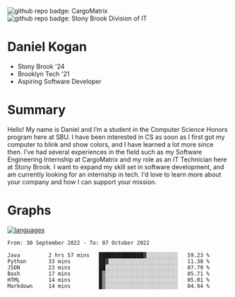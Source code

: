 ![github repo badge: CargoMatrix](https://img.shields.io/badge/CargoMatrix--181717?color=blue)
![github repo badge: Stony Brook Division of IT](https://img.shields.io/badge/Stony%20Brook%20Division%20of%20IT--181717?color=red)
# Daniel Kogan

- Stony Brook '24
- Brooklyn Tech '21
- Aspiring Software Developer

# Summary

Hello! My name is Daniel and I’m a student in the Computer Science Honors program here at SBU. I have been interested in CS as soon as I first got my computer to blink and show colors, and I have learned a lot more since then. I’ve had several experiences in the field such as my Software Engineering Internship at CargoMatrix and my role as an IT Technician here at Stony Brook. I want to expand my skill set in software development, and am currently looking for an internship in tech. I'd love to learn more about your company and how I can support your mission.

# Graphs

<div style="width: 100%">

[![languages](https://github-readme-stats.vercel.app/api/top-langs/?username=daminals&langs_count=8&hide=html&layout=compact)](https://github-readme-stats.vercel.app/api/top-langs/?username=daminals&langs_count=8&hide=html&layout=compact)
</div>

<!--START_SECTION:waka-->

```text
From: 30 September 2022 - To: 07 October 2022

Java         2 hrs 57 mins   ██████████████▓░░░░░░░░░░   59.23 %
Python       33 mins         ██▓░░░░░░░░░░░░░░░░░░░░░░   11.30 %
JSON         23 mins         ██░░░░░░░░░░░░░░░░░░░░░░░   07.79 %
Bash         17 mins         █▒░░░░░░░░░░░░░░░░░░░░░░░   05.71 %
HTML         14 mins         █▒░░░░░░░░░░░░░░░░░░░░░░░   05.01 %
Markdown     14 mins         █▒░░░░░░░░░░░░░░░░░░░░░░░   04.94 %
```

<!--END_SECTION:waka-->
